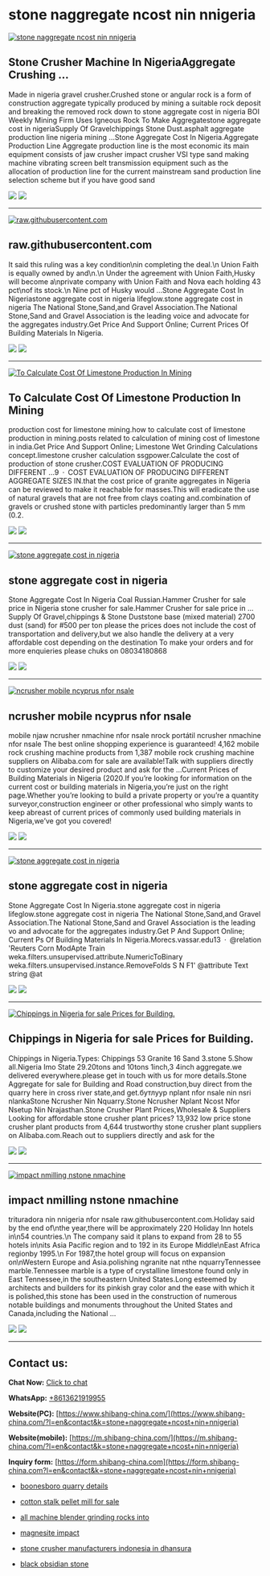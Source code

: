 # stone naggregate ncost nin nnigeria

<a href="https://swt.shibang-china.com/?l=en&img&k=stone+naggregate+ncost+nin+nnigeria" target="_blank">![stone naggregate ncost nin nnigeria](http://static.shibang-china.com/all-800x300/1249.jpg)</a>

## Stone Crusher Machine In NigeriaAggregate Crushing …
Made in nigeria gravel crusher.Crushed stone or angular rock is a form of construction aggregate typically produced by mining a suitable rock deposit and breaking the removed rock down to stone aggregate cost in nigeria BOI Weekly Mining Firm Uses Igneous Rock To Make Aggregatestone aggregate cost in nigeriaSupply Of Gravelchippings Stone Dust.asphalt aggregate production line nigeria mining …Stone Aggregate Cost In Nigeria.Aggregate Production Line Aggregate production line is the most economic its main equipment consists of jaw crusher impact crusher VSI type sand making machine vibrating screen belt transmission equipment such as the allocation of production line for the current mainstream sand production line selection scheme but if you have good sand


<a href="https://whatsapp.shibangsoft.com/WhatsApp.php" target="_blank" title="WhatsApp">![](http://static.shibang-china.com/icon/whatsapp.png)</a> <a href="https://swt.shibang-china.com/?l=en&icon&k=stone+naggregate+ncost+nin+nnigeria" target="_blank">![](http://static.shibang-china.com/icon/chat-en.png)</a>

---

<a href="https://swt.shibang-china.com/?l=en&img&k=stone+naggregate+ncost+nin+nnigeria" target="_blank">![raw.githubusercontent.com](http://static.shibang-china.com/all-800x300/482.jpg)</a>

## raw.githubusercontent.com
It said this ruling was a key condition\nin completing the deal.\n Union Faith is equally owned by and\n.\n Under the agreement with Union Faith,Husky will become a\nprivate company with Union Faith and Nova each holding 43 pct\nof its stock.\n Nine pct of Husky would …Stone Aggregate Cost In Nigeriastone aggregate cost in nigeria lifeglow.stone aggregate cost in nigeria The National Stone,Sand,and Gravel Association.The National Stone,Sand and Gravel Association is the leading voice and advocate for the aggregates industry.Get Price And Support Online; Current Prices Of Building Materials In Nigeria.


<a href="https://whatsapp.shibangsoft.com/WhatsApp.php" target="_blank" title="WhatsApp">![](http://static.shibang-china.com/icon/whatsapp.png)</a> <a href="https://swt.shibang-china.com/?l=en&icon&k=stone+naggregate+ncost+nin+nnigeria" target="_blank">![](http://static.shibang-china.com/icon/chat-en.png)</a>

---

<a href="https://swt.shibang-china.com/?l=en&img&k=stone+naggregate+ncost+nin+nnigeria" target="_blank">![To Calculate Cost Of Limestone Production In Mining](http://static.shibang-china.com/all-800x300/705.jpg)</a>

## To Calculate Cost Of Limestone Production In Mining
production cost for limestone mining.how to calculate cost of limestone production in mining.posts related to calculation of mining cost of limestone in india.Get Price And Support Online; Limestone Wet Grinding Calculations concept.limestone crusher calculation ssgpower.Calculate the cost of production of stone crusher.COST EVALUATION OF PRODUCING DIFFERENT …9&ensp;&#0183;&ensp;COST EVALUATION OF PRODUCING DIFFERENT AGGREGATE SIZES IN.that the cost price of granite aggregates in Nigeria can be reviewed to make it reachable for masses.This will eradicate the use of natural gravels that are not free from clays coating and.combination of gravels or crushed stone with particles predominantly larger than 5 mm (0.2.


<a href="https://whatsapp.shibangsoft.com/WhatsApp.php" target="_blank" title="WhatsApp">![](http://static.shibang-china.com/icon/whatsapp.png)</a> <a href="https://swt.shibang-china.com/?l=en&icon&k=stone+naggregate+ncost+nin+nnigeria" target="_blank">![](http://static.shibang-china.com/icon/chat-en.png)</a>

---

<a href="https://swt.shibang-china.com/?l=en&img&k=stone+naggregate+ncost+nin+nnigeria" target="_blank">![stone aggregate cost in nigeria](http://static.shibang-china.com/all-800x300/1461.jpg)</a>

## stone aggregate cost in nigeria
Stone Aggregate Cost In Nigeria Coal Russian.Hammer Crusher for sale price in Nigeria stone crusher for sale.Hammer Crusher for sale price in …Supply Of Gravel,chippings &amp; Stone Duststone base (mixed material) 2700 dust (sand) for #500 per ton please the prices does not include the cost of transportation and delivery,but we also handle the delivery at a very affordable cost depending on the destination To make your orders and for more enquieries please chuks on 08034180868


<a href="https://whatsapp.shibangsoft.com/WhatsApp.php" target="_blank" title="WhatsApp">![](http://static.shibang-china.com/icon/whatsapp.png)</a> <a href="https://swt.shibang-china.com/?l=en&icon&k=stone+naggregate+ncost+nin+nnigeria" target="_blank">![](http://static.shibang-china.com/icon/chat-en.png)</a>

---

<a href="https://swt.shibang-china.com/?l=en&img&k=stone+naggregate+ncost+nin+nnigeria" target="_blank">![ncrusher mobile ncyprus nfor nsale](http://static.shibang-china.com/all-800x300/1041.jpg)</a>

## ncrusher mobile ncyprus nfor nsale
mobile njaw ncrusher nmachine nfor nsale nrock port&#225;til ncrusher nmachine nfor nsale The best online shopping experience is guaranteed! 4,162 mobile rock crushing machine products from 1,387 mobile rock crushing machine suppliers on Alibaba.com for sale are available!Talk with suppliers directly to customize your desired product and ask for the …Current Prices of Building Materials in Nigeria (2020.If you’re looking for information on the current cost or building materials in Nigeria,you’re just on the right page.Whether you’re looking to build a private property or you’re a quantity surveyor,construction engineer or other professional who simply wants to keep abreast of current prices of commonly used building materials in Nigeria,we’ve got you covered!


<a href="https://whatsapp.shibangsoft.com/WhatsApp.php" target="_blank" title="WhatsApp">![](http://static.shibang-china.com/icon/whatsapp.png)</a> <a href="https://swt.shibang-china.com/?l=en&icon&k=stone+naggregate+ncost+nin+nnigeria" target="_blank">![](http://static.shibang-china.com/icon/chat-en.png)</a>

---

<a href="https://swt.shibang-china.com/?l=en&img&k=stone+naggregate+ncost+nin+nnigeria" target="_blank">![stone aggregate cost in nigeria](http://static.shibang-china.com/all-800x300/1218.jpg)</a>

## stone aggregate cost in nigeria
Stone Aggregate Cost In Nigeria.stone aggregate cost in nigeria lifeglow.stone aggregate cost in nigeria The National Stone,Sand,and Gravel Association.The National Stone,Sand and Gravel Association is the leading vo and advocate for the aggregates industry.Get P And Support Online; Current Ps Of Building Materials In Nigeria.Morecs.vassar.edu13&ensp;&#0183;&ensp;@relation 'Reuters Corn ModApte Train weka.filters.unsupervised.attribute.NumericToBinary weka.filters.unsupervised.instance.RemoveFolds S N F1' @attribute Text string @at


<a href="https://whatsapp.shibangsoft.com/WhatsApp.php" target="_blank" title="WhatsApp">![](http://static.shibang-china.com/icon/whatsapp.png)</a> <a href="https://swt.shibang-china.com/?l=en&icon&k=stone+naggregate+ncost+nin+nnigeria" target="_blank">![](http://static.shibang-china.com/icon/chat-en.png)</a>

---

<a href="https://swt.shibang-china.com/?l=en&img&k=stone+naggregate+ncost+nin+nnigeria" target="_blank">![Chippings in Nigeria for sale Prices for Building.](http://static.shibang-china.com/all-800x300/1111.jpg)</a>

## Chippings in Nigeria for sale Prices for Building.
Chippings in Nigeria.Types: Chippings 53 Granite 16 Sand 3.stone 5.Show all.Nigeria Imo State 29.20tons and 10tons 1inch,3 4inch aggregate.we delivered everywhere.please get in touch with us for more details.Stone Aggregate for sale for Building and Road construction,buy direct from the quarry here in cross river state,and get.бутлуур nplant nfor nsale nin nsri nlankaStone Ncrusher Nin Nquarry.Stone Ncrusher Nplant Ncost Nfor Nsetup Nin Nrajasthan.Stone Crusher Plant Prices,Wholesale &amp; Suppliers Looking for affordable stone crusher plant prices? 13,932 low price stone crusher plant products from 4,644 trustworthy stone crusher plant suppliers on Alibaba.com.Reach out to suppliers directly and ask for the


<a href="https://whatsapp.shibangsoft.com/WhatsApp.php" target="_blank" title="WhatsApp">![](http://static.shibang-china.com/icon/whatsapp.png)</a> <a href="https://swt.shibang-china.com/?l=en&icon&k=stone+naggregate+ncost+nin+nnigeria" target="_blank">![](http://static.shibang-china.com/icon/chat-en.png)</a>

---

<a href="https://swt.shibang-china.com/?l=en&img&k=stone+naggregate+ncost+nin+nnigeria" target="_blank">![impact nmilling nstone nmachine](http://static.shibang-china.com/all-800x300/93.jpg)</a>

## impact nmilling nstone nmachine
trituradora nin nnigeria nfor nsale raw.githubusercontent.com.Holiday said by the end of\nthe year,there will be approximately 220 Holiday Inn hotels in\n54 countries.\n The company said it plans to expand from 28 to 55 hotels in\nits Asia Pacific region and to 192 in its Europe Middle\nEast Africa regionby 1995.\n For 1987,the hotel group will focus on expansion on\nWestern Europe and Asia.polishing ngranite nat nthe nquarryTennessee marble.Tennessee marble is a type of crystalline limestone found only in East Tennessee,in the southeastern United States.Long esteemed by architects and builders for its pinkish gray color and the ease with which it is polished,this stone has been used in the construction of numerous notable buildings and monuments throughout the United States and Canada,including the National …


<a href="https://whatsapp.shibangsoft.com/WhatsApp.php" target="_blank" title="WhatsApp">![](http://static.shibang-china.com/icon/whatsapp.png)</a> <a href="https://swt.shibang-china.com/?l=en&icon&k=stone+naggregate+ncost+nin+nnigeria" target="_blank">![](http://static.shibang-china.com/icon/chat-en.png)</a>

---
## Contact us:

**Chat Now:** [Click to chat](https://swt.shibang-china.com?l=en&contact&k=stone+naggregate+ncost+nin+nnigeria)

**WhatsApp:**  [+8613621919955](https://whatsapp.shibangsoft.com/WhatsApp.php)

**Website(PC):** [https://www.shibang-china.com/](https://www.shibang-china.com/?l=en&contact&k=stone+naggregate+ncost+nin+nnigeria)

**Website(mobile):** [https://m.shibang-china.com/](https://m.shibang-china.com/?l=en&contact&k=stone+naggregate+ncost+nin+nnigeria)

**Inquiry form:** [https://form.shibang-china.com](https://form.shibang-china.com?l=en&contact&k=stone+naggregate+ncost+nin+nnigeria)

* [boonesboro quarry details](../144/boonesboro%20quarry%20details.md)

* [cotton stalk pellet mill for sale](../150/cotton%20stalk%20pellet%20mill%20for%20sale.md)

* [all machine blender grinding rocks into](../143/all%20machine%20blender%20grinding%20rocks%20into.md)

* [magnesite impact](../141/magnesite%20impact.md)

* [stone crusher manufacturers indonesia in dhansura](../144/stone%20crusher%20manufacturers%20indonesia%20in%20dhansura.md)

* [black obsidian stone](../144/black%20obsidian%20stone.md)